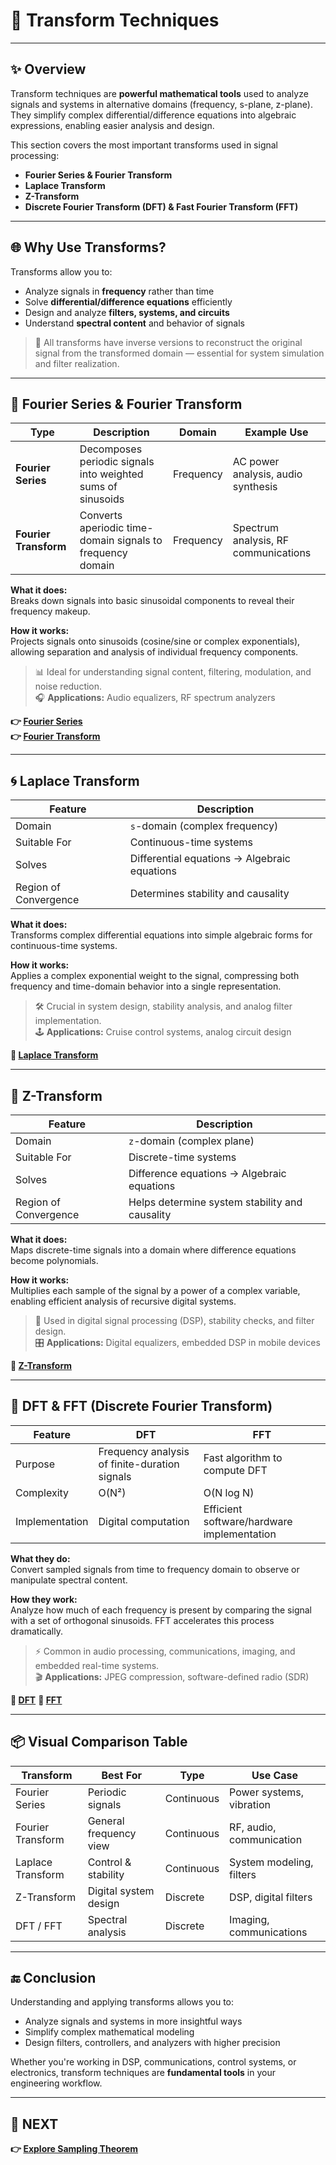 # 🔄 Transform Techniques

---

## ✨ Overview

Transform techniques are **powerful mathematical tools** used to analyze signals and systems in alternative domains (frequency, s-plane, z-plane). They simplify complex differential/difference equations into algebraic expressions, enabling easier analysis and design.

This section covers the most important transforms used in signal processing:
- **Fourier Series & Fourier Transform**
- **Laplace Transform**
- **Z-Transform**
- **Discrete Fourier Transform (DFT) & Fast Fourier Transform (FFT)**

---

## 🌐 Why Use Transforms?

Transforms allow you to:
- Analyze signals in **frequency** rather than time
- Solve **differential/difference equations** efficiently
- Design and analyze **filters, systems, and circuits**
- Understand **spectral content** and behavior of signals

> 🔄 All transforms have inverse versions to reconstruct the original signal from the transformed domain — essential for system simulation and filter realization.

---

## 🎼 Fourier Series & Fourier Transform

| Type                | Description                                                   | Domain     | Example Use                         |
|---------------------|---------------------------------------------------------------|------------|--------------------------------------|
| **Fourier Series**   | Decomposes periodic signals into weighted sums of sinusoids   | Frequency  | AC power analysis, audio synthesis   |
| **Fourier Transform**| Converts aperiodic time-domain signals to frequency domain    | Frequency  | Spectrum analysis, RF communications |

**What it does:**  
Breaks down signals into basic sinusoidal components to reveal their frequency makeup.

**How it works:**  
Projects signals onto sinusoids (cosine/sine or complex exponentials), allowing separation and analysis of individual frequency components.

> 📊 Ideal for understanding signal content, filtering, modulation, and noise reduction.  
> 🎧 **Applications:** Audio equalizers, RF spectrum analyzers

**👉 [Fourier Series](https://mathworld.wolfram.com/FourierSeries.html)**  
**👉 [Fourier Transform](https://mathworld.wolfram.com/FourierTransform.html)**  

---

## 🌀 Laplace Transform

| Feature                | Description                                              |
|------------------------|----------------------------------------------------------|
| Domain                 | `s`-domain (complex frequency)                           |
| Suitable For           | Continuous-time systems                                  |
| Solves                 | Differential equations → Algebraic equations             |
| Region of Convergence  | Determines stability and causality                       |

**What it does:**  
Transforms complex differential equations into simple algebraic forms for continuous-time systems.

**How it works:**  
Applies a complex exponential weight to the signal, compressing both frequency and time-domain behavior into a single representation.

> 🛠️ Crucial in system design, stability analysis, and analog filter implementation.  
> 🕹️ **Applications:** Cruise control systems, analog circuit design

**🔗 [Laplace Transform ](https://en.wikipedia.org/wiki/Laplace_transform)**

---

## 🧮 Z-Transform

| Feature                | Description                                              |
|------------------------|----------------------------------------------------------|
| Domain                 | `z`-domain (complex plane)                               |
| Suitable For           | Discrete-time systems                                    |
| Solves                 | Difference equations → Algebraic equations               |
| Region of Convergence  | Helps determine system stability and causality          |

**What it does:**  
Maps discrete-time signals into a domain where difference equations become polynomials.

**How it works:**  
Multiplies each sample of the signal by a power of a complex variable, enabling efficient analysis of recursive digital systems.

> 🧰 Used in digital signal processing (DSP), stability checks, and filter design.  
> 🎛️ **Applications:** Digital equalizers, embedded DSP in mobile devices

**🔗 [Z-Transform](https://eng.libretexts.org/Bookshelves/Electrical_Engineering/Signal_Processing_and_Modeling/Signals_and_Systems_(Baraniuk_et_al.)/12%3A_Z-Transform_and_Discrete_Time_System_Design/12.01%3A_Z-Transform)**

---

## 💠 DFT & FFT (Discrete Fourier Transform)

| Feature         | DFT                                          | FFT                                          |
|-----------------|-----------------------------------------------|-----------------------------------------------|
| Purpose         | Frequency analysis of finite-duration signals | Fast algorithm to compute DFT                 |
| Complexity      | O(N²)                                         | O(N log N)                                    |
| Implementation  | Digital computation                           | Efficient software/hardware implementation    |

**What they do:**  
Convert sampled signals from time to frequency domain to observe or manipulate spectral content.

**How they work:**  
Analyze how much of each frequency is present by comparing the signal with a set of orthogonal sinusoids. FFT accelerates this process dramatically.

> ⚡ Common in audio processing, communications, imaging, and embedded real-time systems.  
> 🎬 **Applications:** JPEG compression, software-defined radio (SDR)

**🔗 [DFT](https://www.allaboutcircuits.com/technical-articles/an-introduction-to-the-discrete-fourier-transform/)**
**🔗 [FFT](https://www.nti-audio.com/en/support/know-how/fast-fourier-transform-fft)**
  
---

## 📦 Visual Comparison Table

| Transform         | Best For              | Type          | Use Case                     |
|------------------|------------------------|---------------|------------------------------|
| Fourier Series    | Periodic signals       | Continuous    | Power systems, vibration     |
| Fourier Transform | General frequency view | Continuous    | RF, audio, communication     |
| Laplace Transform | Control & stability    | Continuous    | System modeling, filters     |
| Z-Transform       | Digital system design  | Discrete      | DSP, digital filters         |
| DFT / FFT         | Spectral analysis      | Discrete      | Imaging, communications      |

---


## 🔚 Conclusion

Understanding and applying transforms allows you to:
- Analyze signals and systems in more insightful ways
- Simplify complex mathematical modeling
- Design filters, controllers, and analyzers with higher precision

Whether you're working in DSP, communications, control systems, or electronics, transform techniques are **fundamental tools** in your engineering workflow.

---

## 🔹 NEXT  
**👉 [Explore Sampling Theorem](../Sampling)**  

